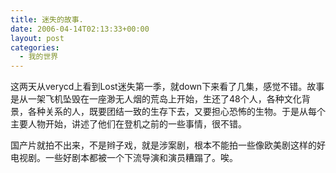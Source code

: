 ```yaml
---
title: 迷失的故事.
date: 2006-04-14T02:13:33+00:00
layout: post
categories:
  - 我的世界
---
```


这两天从verycd上看到Lost迷失第一季，就down下来看了几集，感觉不错。故事是从一架飞机坠毁在一座渺无人烟的荒岛上开始，生还了48个人，各种文化背景，各种关系的人，既要团结一致的生存下去，又要担心恐怖的生物。于是从每个主要人物开始，讲述了他们在登机之前的一些事情，很不错。

国产片就拍不出来，不是辫子戏，就是涉案剧，根本不能拍一些像欧美剧这样的好电视剧。一些好剧本都被一个下流导演和演员糟蹋了。唉。